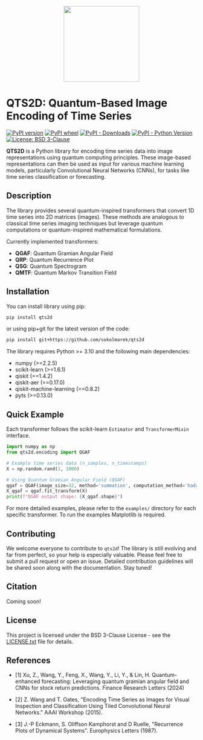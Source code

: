 <p align="center">
  <img width="200" height="200" src="https://i.postimg.cc/9Q6GyVZ2/qts2d-logo.png">
</p>

# QTS2D: Quantum-Based Image Encoding of Time Series

[![PyPI version](https://img.shields.io/pypi/v/qts2d)](https://pypi.python.org/pypi/qts2d)
[![PyPI wheel](https://img.shields.io/pypi/wheel/qts2d)](https://pypi.python.org/pypi/qts2d)
[![PyPI - Downloads](https://img.shields.io/pypi/dm/qts2d)](https://pypi.python.org/pypi/qts2d)
[![PyPI - Python Version](https://img.shields.io/pypi/pyversions/qts2d.svg)](https://pypi.python.org/pypi/qts2d)
[![License: BSD 3-Clause](https://img.shields.io/badge/License-BSD%203--Clause-blue.svg)](https://opensource.org/licenses/BSD-3-Clause)

**QTS2D** is a Python library for encoding time series data into image representations using quantum computing principles. These image-based representations can then be used as input for various machine learning models, particularly Convolutional Neural Networks (CNNs), for tasks like time series classification or forecasting.

## Description

The library provides several quantum-inspired transformers that convert 1D time series into 2D matrices (images). These methods are analogous to classical time series imaging techniques but leverage quantum computations or quantum-inspired mathematical formulations.

Currently implemented transformers:

*   **QGAF**: Quantum Gramian Angular Field
*   **QRP**: Quantum Recurrence Plot
*   **QSG**: Quantum Spectrogram
*   **QMTF**: Quantum Markov Transition Field

## Installation

You can install library using pip:

```bash
pip install qts2d
```

or using pip+git for the latest version of the code:

```bash
pip install git+https://github.com/sokolmarek/qts2d
```

The library requires Python >= 3.10 and the following main dependencies:

*   numpy (>=2.2.5)
*   scikit-learn (>=1.6.1)
*   qiskit (==1.4.2)
*   qiskit-aer (==0.17.0)
*   qiskit-machine-learning (==0.8.2)
*   pyts (>=0.13.0)

## Quick Example

Each transformer follows the scikit-learn `Estimator` and `TransformerMixin` interface.

```python
import numpy as np
from qts2d.encoding import QGAF

# Example time series data (n_samples, n_timestamps)
X = np.random.rand(1, 1000)

# Using Quantum Gramian Angular Field (QGAF)
qgaf = QGAF(image_size=32, method='summation', computation_method='hadamard', scaling='minmax')
X_qgaf = qgaf.fit_transform(X)
print(f"QGAF output shape: {X_qgaf.shape}")
```

For more detailed examples, please refer to the `examples/` directory for each specific transformer. To run the examples Matplotlib is required.

## Contributing
We welcome everyone to contribute to ```qts2d```! The library is still evolving and far from perfect, so your help is especially valuable. Please feel free to submit a pull request or open an issue. Detailed contribution guidelines will be shared soon along with the documentation. Stay tuned!

## Citation
Coming soon!

## License

This project is licensed under the BSD 3-Clause License - see the [LICENSE.txt](LICENSE.txt) file for details.

## References

* [1] Xu, Z., Wang, Y., Feng, X., Wang, Y., Li, Y., & Lin, H.
    Quantum-enhanced forecasting: Leveraging quantum gramian angular field 
    and CNNs for stock return predictions. Finance Research Letters (2024)

* [2] Z. Wang and T. Oates, "Encoding Time Series as Images for Visual
    Inspection and Classification Using Tiled Convolutional Neural
    Networks." AAAI Workshop (2015).

* [3] J.-P Eckmann, S. Oliffson Kamphorst and D Ruelle, "Recurrence
    Plots of Dynamical Systems". Europhysics Letters (1987).